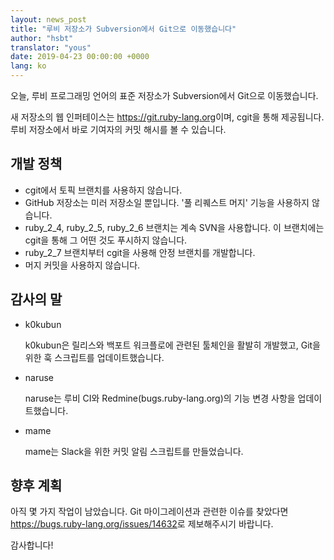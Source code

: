 ```yaml
---
layout: news_post
title: "루비 저장소가 Subversion에서 Git으로 이동했습니다"
author: "hsbt"
translator: "yous"
date: 2019-04-23 00:00:00 +0000
lang: ko
---
```


오늘, 루비 프로그래밍 언어의 표준 저장소가 Subversion에서 Git으로 이동했습니다.

새 저장소의 웹 인퍼테이스는 <https://git.ruby-lang.org>이며, cgit을 통해
제공됩니다. 루비 저장소에서 바로 기여자의 커밋 해시를 볼 수 있습니다.

## 개발 정책

* cgit에서 토픽 브랜치를 사용하지 않습니다.
* GitHub 저장소는 미러 저장소일 뿐입니다. '풀 리퀘스트 머지' 기능을 사용하지 않습니다.
* ruby_2_4, ruby_2_5, ruby_2_6 브랜치는 계속 SVN을 사용합니다. 이 브랜치에는 cgit을 통해 그 어떤 것도 푸시하지 않습니다.
* ruby_2_7 브랜치부터 cgit을 사용해 안정 브랜치를 개발합니다.
* 머지 커밋을 사용하지 않습니다.

## 감사의 말

* k0kubun

  k0kubun은 릴리스와 백포트 워크플로에 관련된 툴체인을 활발히 개발했고, Git을 위한 훅 스크립트를 업데이트했습니다.

* naruse

  naruse는 루비 CI와 Redmine(bugs.ruby-lang.org)의 기능 변경 사항을 업데이트했습니다.

* mame

  mame는 Slack을 위한 커밋 알림 스크립트를 만들었습니다.

## 향후 계획

아직 몇 가지 작업이 남았습니다. Git 마이그레이션과 관련한 이슈를 찾았다면
<https://bugs.ruby-lang.org/issues/14632>로 제보해주시기 바랍니다.

감사합니다!

